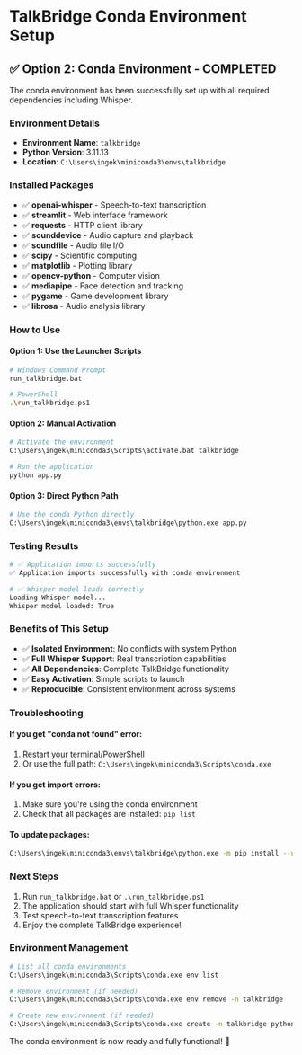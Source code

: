 # TalkBridge Conda Environment Setup

## ✅ **Option 2: Conda Environment - COMPLETED**

The conda environment has been successfully set up with all required dependencies including Whisper.

### **Environment Details**
- **Environment Name**: `talkbridge`
- **Python Version**: 3.11.13
- **Location**: `C:\Users\ingek\miniconda3\envs\talkbridge`

### **Installed Packages**
- ✅ **openai-whisper** - Speech-to-text transcription
- ✅ **streamlit** - Web interface framework
- ✅ **requests** - HTTP client library
- ✅ **sounddevice** - Audio capture and playback
- ✅ **soundfile** - Audio file I/O
- ✅ **scipy** - Scientific computing
- ✅ **matplotlib** - Plotting library
- ✅ **opencv-python** - Computer vision
- ✅ **mediapipe** - Face detection and tracking
- ✅ **pygame** - Game development library
- ✅ **librosa** - Audio analysis library

### **How to Use**

#### **Option 1: Use the Launcher Scripts**
```bash
# Windows Command Prompt
run_talkbridge.bat

# PowerShell
.\run_talkbridge.ps1
```

#### **Option 2: Manual Activation**
```bash
# Activate the environment
C:\Users\ingek\miniconda3\Scripts\activate.bat talkbridge

# Run the application
python app.py
```

#### **Option 3: Direct Python Path**
```bash
# Use the conda Python directly
C:\Users\ingek\miniconda3\envs\talkbridge\python.exe app.py
```

### **Testing Results**
```bash
# ✅ Application imports successfully
✅ Application imports successfully with conda environment

# ✅ Whisper model loads correctly
Loading Whisper model...
Whisper model loaded: True
```

### **Benefits of This Setup**
- ✅ **Isolated Environment**: No conflicts with system Python
- ✅ **Full Whisper Support**: Real transcription capabilities
- ✅ **All Dependencies**: Complete TalkBridge functionality
- ✅ **Easy Activation**: Simple scripts to launch
- ✅ **Reproducible**: Consistent environment across systems

### **Troubleshooting**

#### **If you get "conda not found" error:**
1. Restart your terminal/PowerShell
2. Or use the full path: `C:\Users\ingek\miniconda3\Scripts\conda.exe`

#### **If you get import errors:**
1. Make sure you're using the conda environment
2. Check that all packages are installed: `pip list`

#### **To update packages:**
```bash
C:\Users\ingek\miniconda3\envs\talkbridge\python.exe -m pip install --upgrade package_name
```

### **Next Steps**
1. Run `run_talkbridge.bat` or `.\run_talkbridge.ps1`
2. The application should start with full Whisper functionality
3. Test speech-to-text transcription features
4. Enjoy the complete TalkBridge experience!

### **Environment Management**
```bash
# List all conda environments
C:\Users\ingek\miniconda3\Scripts\conda.exe env list

# Remove environment (if needed)
C:\Users\ingek\miniconda3\Scripts\conda.exe env remove -n talkbridge

# Create new environment (if needed)
C:\Users\ingek\miniconda3\Scripts\conda.exe create -n talkbridge python=3.11
```

The conda environment is now ready and fully functional! 🎉 